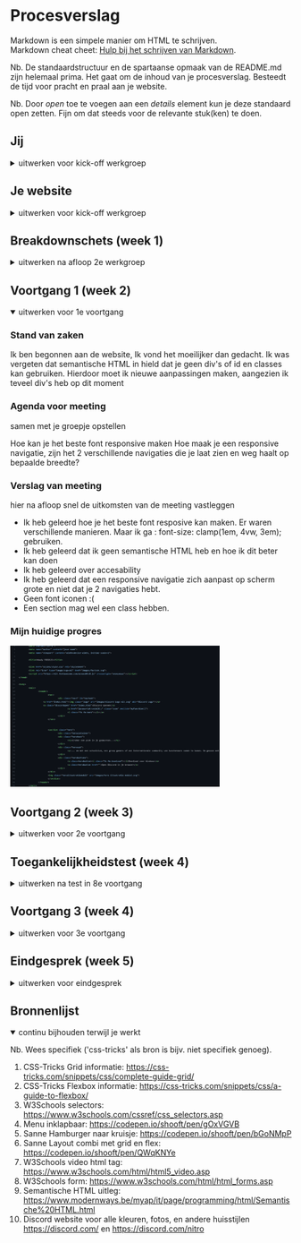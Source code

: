 # Procesverslag
Markdown is een simpele manier om HTML te schrijven.  
Markdown cheat cheet: [Hulp bij het schrijven van Markdown](https://github.com/adam-p/markdown-here/wiki/Markdown-Cheatsheet).

Nb. De standaardstructuur en de spartaanse opmaak van de README.md zijn helemaal prima. Het gaat om de inhoud van je procesverslag. Besteedt de tijd voor pracht en praal aan je website.

Nb. Door *open* toe te voegen aan een *details* element kun je deze standaard open zetten. Fijn om dat steeds voor de relevante stuk(ken) te doen.





## Jij

<details>
<summary>uitwerken voor kick-off werkgroep</summary>

### Auteur:
Marijn de Bruin

#### Je startniveau:
Blauw / Rood

#### Je focus:
Responsive
 
</details>





## Je website

<details>
<summary>uitwerken voor kick-off werkgroep</summary>

### Je opdracht:
Ik wil de website van discord na maken.
www.discord.com
 
#### Screenshot(s) van de eerste pagina (small screen): 
hier de naam van de pagina  
<img src="verslag/Discord-home.jpg" width="375px" alt="Home pagina van discord">

#### Screenshot(s) van de tweede pagina (small screen):
hier de naam van de pagina  
<img src="verslag/Discord-nitro.jpg" width="375px" alt="Nitro pagina van discord">
 
</details>



## Breakdownschets (week 1)

<details>
<summary>uitwerken na afloop 2e werkgroep</summary>

### de hele home pagina: 
<img src="verslag/Breakdown-discord-home-large.png" width="375px" alt="breakdown van de hele pagina full width pagina home">

### de hele Nitro pagina: 
<img src="verslag/Breakdown-discord-nitro-large.png" width="375px" alt="breakdown van de hele pagina full width pagina nitro">

### Breakdown van small devices home en nitro pagina: 
<img src="images/Breakdown-discord-small" width="375px" alt="breakdown van small screen devices home en nitro pagina">

</details>





## Voortgang 1 (week 2)

<details open>
<summary>uitwerken voor 1e voortgang</summary>

### Stand van zaken
Ik ben begonnen aan de website, Ik vond het moeilijker dan gedacht.
Ik was vergeten dat semantische HTML in hield dat je geen div's of id en classes kan gebruiken.
Hierdoor moet ik nieuwe aanpassingen maken, aangezien ik teveel div's heb op dit moment

### Agenda voor meeting
samen met je groepje opstellen

Hoe kan je het beste font responsive maken
Hoe maak je een responsive navigatie, zijn het 2 verschillende navigaties die je laat zien en weg haalt op bepaalde breedte?



### Verslag van meeting
hier na afloop snel de uitkomsten van de meeting vastleggen

- Ik heb geleerd hoe je het beste font resposive kan maken. Er waren verschillende manieren. Maar ik ga : font-size: clamp(1em, 4vw, 3em); gebruiken.
- Ik heb geleerd dat ik geen semantische HTML heb en hoe ik dit beter kan doen
- Ik heb geleerd over accesability 
- Ik heb geleerd dat een responsive navigatie zich aanpast op scherm grote en niet dat je 2 navigaties hebt.
- Geen font iconen :(
- Een section mag wel een class hebben.

 ### Mijn huidige progres
 <img src="verslag/goedeHTML.png" width="375px" alt="niet semantische HTML voor de meeting">

</details>





## Voortgang 2 (week 3)

<details>
<summary>uitwerken voor 2e voortgang</summary>

### Stand van zaken
Ik heb deze week semantishe HTML gemaakt, en bekeken wat daar onder valt.
Dit is voor mij vrij moeilijk omdat ik het mijzelf zo heb aangeleerd.
 

### Agenda voor meeting
samen met je groepje opstellen

Vragen:
- Waarom is er semantische HTML, wat is het nut van NTH-of-type ipv iets een class of ID geven.
- Zijn er sommige onderdelen waar je wel een class mag gebruiken?
- Hoe doe je NTH-of-type als je een 2e pagina hebt?
- Nog steeds moeite met een hamburger menu (aangezien menu content veranderd op discord.com)
 
### Verslag van meeting
hier na afloop snel de uitkomsten van de meeting vastleggen

- HTML en CSS zien er beter uit.
- Denk goed na over de structuur van je CSS bekijk de slides
- Maak comments in je html en css
- Kijk naar je sections en articles die in elkaar zitten in de main


 ### Aanpassing
 Ik heb hier de article uit de section gehaald omdat deze niet nodig was. Daarnaast is een article daarvoor gebruiken niet semantisch.
 <img src="verslag/HTML-articles-section.png" width="375px" alt="Aanpassing in section">
</details>



## Toegankelijkheidstest (week 4)

<details>
<summary>uitwerken na test in 8e voortgang</summary>

### Bevindingen
Lijst met je bevindingen die in de test naar voren kwamen:
- toesenbord: doormiddel van tab kan iemand door de website gaan. Er waren een aantal onderdelen die linkjes moesten zijn maar dit niet waren.
- Paringson: De Discord huisstijl heeft grote ronden knoppen die er duidelijk uitzien en groot zijn. Hierdoor moet het makkelijker zijn voor de gebruiker.
-Zichtsbeperking: De site is goed leesbaar met zichbeperking


#### Toetsenbord
De tab toets kan na wat aanpassingen aan linkjes nu alle linkjes af gaan zonder problemen.

#### Parkingson
Doordat de website grote buttons heeft die duidelijk opvallen en groot zijn is het makkelijker voor gebruikers die een motorische handicap hebben.

#### Zichtsbeperking
Doordat een groot deel van de website op een witte achtergrond zit en de tekst zwart is is het goed leesbaar. Daarnaast word er altijd gebruik gemaakt van hoog kleur contrast waardoor de leesbaarheid verbeterd.

</details>





## Voortgang 3 (week 4)

<details>
<summary>uitwerken voor 3e voortgang</summary>

### Stand van zaken

Ik heb weer hard gewerkt aan de website en heb veel aanpassingen gemaakt.
Ik heb deze 'versie' veel gewerkt aan het zorgen dat het responsive is.

Ik heb de homepage bijna af en heb hierdoor dan een 'template' waardoor ik gemakkelijker de 2e pagina kan maken.

Ik heb een aantal vragen die ik moet uitzoeken.
 - Mag je 2 stylesheets maken? een voor elke pagina?
 - Mag je 0.0% classes of divs gebruiken? Soms loop ik tegen wat aan wat volgens mij niet anders kan dan.
 - Ik heb nog steeds moeite met de menu.
 
### Verslag van meeting
hier na afloop snel de uitkomsten van de meeting vastleggen

- Grids minder articles.
- Je mag 3 stylesheets maken, niet 2. 1 voor elke pagina en 1 voor de main style van de website.

</details>





## Eindgesprek (week 5)

<details>
<summary>uitwerken voor eindgesprek</summary>

### Stand van zaken
Ik heb de website af gekregen, en ben heel erg trots en blij met het resultaat. Ik heb heel veel geleerd van deze opdracht.
Ik vond het heel erg moeilijk om semantisch HTML te maken, en geen classes te gebruiken. Ik heb 0 classes of IDs gebruikt, het maakte het niet gemakkelijk.
Het heeft veel tijd gekost om de juiste selectors te gebruiken en tegerlijkertijd niet andere onderdelen aan te passen. Dit heeft veel tijd en energie gekost.
Maar naar mate ik verder kwam begon ik meer te leren over hoe je bepaalde onderdelen kan selecteren.

Ik heb in totaal 2 pagina's gemaakt die volledige responive zijn. Ik heb een werkend responive menu waar ik heel blij mee ben.

Wat heb ik allemaal geleerd?
- Semantische HTML
- CSS selectoren
- Flexbox
- Grid
- Clamp();
- @media querry's
- gradients
- background: url(image) (dat je er ook meerdere kan doen in een tag)

### Eind resultaat

Screenshot van de home page
 <img src="verslag/Marijn-website-home.png" width="375px" alt="Eind resultaat afbeelding van de home page">

Screenshot van de nitro page
 <img src="verslag/Marijn-website-nitro.png" width="375px" alt="AEind resultaat afbeelding van de nitro page">
</details>





## Bronnenlijst

<details open>
<summary>continu bijhouden terwijl je werkt</summary>

Nb. Wees specifiek ('css-tricks' als bron is bijv. niet specifiek genoeg).

1. CSS-Tricks Grid informatie: https://css-tricks.com/snippets/css/complete-guide-grid/
2. CSS-Tricks Flexbox informatie: https://css-tricks.com/snippets/css/a-guide-to-flexbox/
3. W3Schools selectors: https://www.w3schools.com/cssref/css_selectors.asp
4. Menu inklapbaar: https://codepen.io/shooft/pen/gOxVGVB
5. Sanne Hamburger naar kruisje: https://codepen.io/shooft/pen/bGoNMpP
6. Sanne Layout combi met grid en flex: https://codepen.io/shooft/pen/QWqKNYe
7. W3Schools video html tag: https://www.w3schools.com/html/html5_video.asp
8. W3Schools form: https://www.w3schools.com/html/html_forms.asp
9. Semantische HTML uitleg: https://www.modernways.be/myap/it/page/programming/html/Semantische%20HTML.html
10. Discord website voor alle kleuren, fotos, en andere huisstijlen https://discord.com/ en https://discord.com/nitro

</details>

